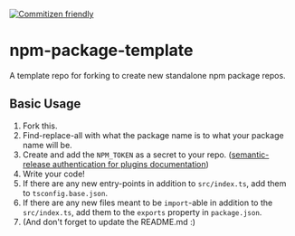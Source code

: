 [![Commitizen friendly](https://img.shields.io/badge/commitizen-friendly-brightgreen.svg)](http://commitizen.github.io/cz-cli/)

# npm-package-template

A template repo for forking to create new standalone npm package repos.

## Basic Usage

1. Fork this.
2. Find-replace-all with what the package name is to what your package name will be.
3. Create and add the `NPM_TOKEN` as a secret to your repo. ([semantic-release authentication for plugins documentation](https://github.com/semantic-release/semantic-release/blob/19e3963acc3a0cc8f4215af29bb30ad57654927e/docs/usage/ci-configuration.md#authentication-for-plugins))
4. Write your code!
5. If there are any new entry-points in addition to `src/index.ts`, add them to `tsconfig.base.json`.
6. If there are any new files meant to be `import`-able in addition to the `src/index.ts`, add them to the `exports` property in `package.json`.
7. (And don't forget to update the README.md :)
